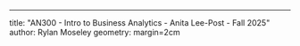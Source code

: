 ---
title: "AN300 - Intro to Business Analytics - Anita Lee-Post - Fall 2025"
author: Rylan Moseley
geometry: margin=2cm
